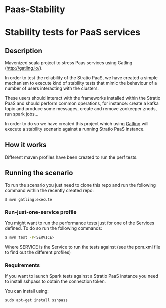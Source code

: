 #  Paas-Stability
# Stability tests for PaaS services

## Description
Mavenized scala project to stress Paas services using Gatling (http://gatling.io/).

In order to test the reliability of the Stratio PaaS, we have created a simple mechanism to execute 
kind of stability tests that mimic the behaviour of a number of users interacting with the clusters.

These users should interact with the frameworks installed within the Stratio PaaS and should perform 
common operations, for instance: create a kafka topic and produce some messages, create and remove 
zookeeper znods, run spark jobs...

In order to do so we have created this project which using [Gatling](http://gatling.io/#/) will execute 
a stability scenario against a running Stratio PaaS instance. 

## How it works

Different maven profiles have been created to run the perf tests.

## Running the scenario

To run the scenario you just need to clone this repo and run the following command within the recently
created repo:

```
$ mvn gatling:execute 
```

### Run-just-one-service profile

You might want to run the performance tests just for one of the Services defined. To do so run the following commands:

```sh
$ mvn test -P<SERVICE>
```
Where SERVICE is the Service to run the tests against (see the pom.xml file to find out the different profiles)

### Requirements

If you want to launch Spark tests against a Stratio PaaS instance you need to install sshpass to obtain the connection token.

You can install using: 
```
sudo apt-get install sshpass
```
